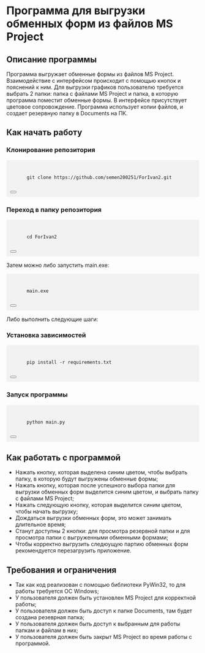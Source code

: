 # Программа для выгрузки обменных форм из файлов MS Project

## Описание программы
Программа выгружает обменные формы из файлов MS Project. Взаимодействие с интерфейсом происходит с помощью кнопок и пояснений к ним. Для выгрузки графиков пользователю требуется выбрать 2 папки: папка с файлами MS Project и папка, в которую программа поместит обменные формы. В интерфейсе присутствует цветовое сопровождение. Программа использует копии файлов, и создает резервную папку в Documents на ПК.

## Как начать работу

### Клонирование репозитория
<div style="background-color: #f2f2f2; padding: 10px;overflow: auto;">
  <pre><code>
      git clone https://github.com/semen200251/ForIvan2.git
  </code></pre>
  <button onclick="copyToClipboard()"></button>
</div>

### Переход в папку репозитория
<div style="background-color: #f2f2f2; padding: 10px;overflow: auto;">
  <pre><code>
      cd ForIvan2
  </code></pre>
  <button onclick="copyToClipboard()"></button>
</div>

Затем можно либо запустить main.exe:

<div style="background-color: #f2f2f2; padding: 10px;overflow: auto;">
  <pre><code>
      main.exe
  </code></pre>
  <button onclick="copyToClipboard()"></button>
</div>

Либо выполнить следующие шаги:

### Установка зависимостей
<div style="background-color: #f2f2f2; padding: 10px;overflow: auto;">
  <pre><code>
      pip install -r requirements.txt
  </code></pre>
  <button onclick="copyToClipboard()"></button>
</div>

### Запуск программы
<div style="background-color: #f2f2f2; padding: 10px">
  <pre><code>
      python main.py
  </code></pre>
  <button onclick="copyToClipboard()"></button>
</div>


## Как работать с программой
- Нажать кнопку, которая выделена синим цветом, чтобы выбрать папку, в которую будут выгружены обменные формы;
- Нажать кнопку, которая после успешного выбора папки для выгрузки обменных форм выделится синим цветом, и выбрать папку с файлами MS Project;
- Нажать следующую кнопку, которая выделится синим цветом, чтобы начать выгрузку;
- Дождаться выгрузки обменных форм, это может занимать длительное время;
- Станут доступны 2 кнопки: для просмотра резервной папки и для просмотра папки с выгруженными обменными формами;
- Чтобы корректно выгрузить следюущую партию обменных форм рекомендуется перезагрузить приложение.

## Требования и ограничения
- Так как код реализован с помощью библиотеки PyWin32, то для работы требуется ОС Windows;
- У пользователя должен быть установлен MS Project для корректной работы;
- У пользователя должен быть доступ к папке Documents, там будет создана резеврная папка;
- У пользователя должен быть доступ к выбранным для работы папкам и файлам в них;
- У пользователя должен быть закрыт MS Project во время работы с программой.

<script>
function copyToClipboard() {
  var textToCopy = document.querySelector("code");
  var tempTextArea = document.createElement("textarea");
  tempTextArea.value = textToCopy.innerText;
  document.body.appendChild(tempTextArea);
  tempTextArea.select();
  document.execCommand("copy");
  document.body.removeChild(tempTextArea);
}
</script>
